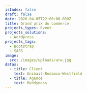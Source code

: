 ```yaml
---
isIndex: false
draft: false
date: 2020-04-05T22:00:00.000Z
title: Grand prix du commerce
projects_types: Event
projects_solutions:
  - Wordpress
projects_tags:
  - Bootstrap
  - SASS
image:
  src: /images/uploads/urw.jpg
datas:
  - title: Client
    text: Unibail-Rodamco-Westfield
  - title: Agence
    text: Maddyness
---
```

